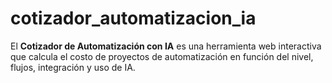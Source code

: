 # cotizador_automatizacion_ia
El **Cotizador de Automatización con IA** es una herramienta web interactiva que calcula el costo de proyectos de automatización en función del nivel, flujos, integración y uso de IA.
